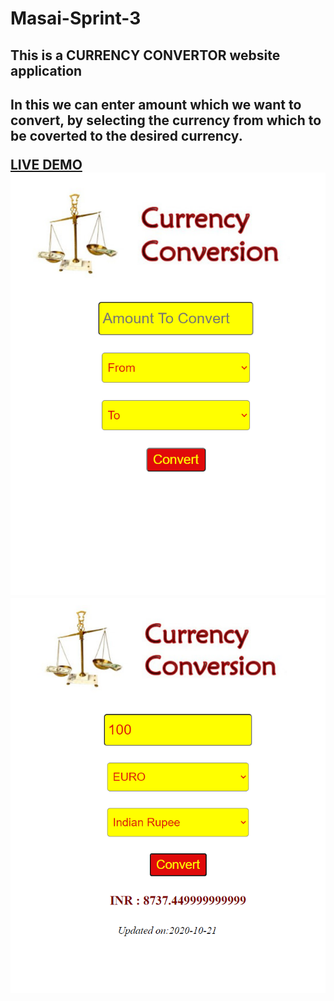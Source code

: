 # Masai-Sprint-3
<h2>This is a CURRENCY CONVERTOR website application<h2>
<p>In this we can enter amount which we want to convert, by selecting the currency from which to be coverted to the desired currency.<p>
 <a href="https://jammy12345.github.io/Masai-Sprint-3/" alt="Currency Convertor">LIVE DEMO</a>
<img src="images/Landing.png"> <img src="images/Result.png">
